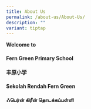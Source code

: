 ```yaml
---
title: About Us
permalink: /about-us/About-Us/
description: ""
variant: tiptap
---
```

<p><strong>Welcome to</strong>
</p>
<h4>Fern Green Primary School</h4>
<h4>丰原小学</h4>
<h4>Sekolah Rendah Fern Green</h4>
<h4>ஃபெர்ன் கிரீன் தொடக்கப்பள்ளி</h4>
<p></p>